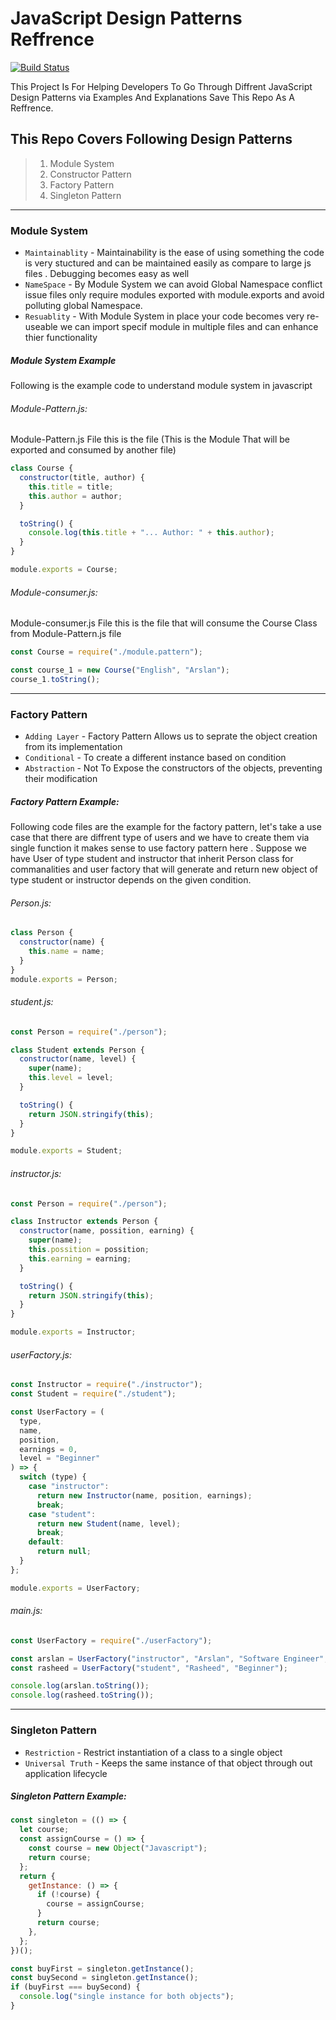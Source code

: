 <!--
Author: Arslan Ismail [AI] (arslanismail840@gmail.com)
Website : http://arslanismail.com/

-->

# JavaScript Design Patterns Reffrence

[![Build Status](https://travis-ci.org/joemccann/dillinger.svg?branch=master)](https://travis-ci.org/joemccann/dillinger)

This Project Is For Helping Developers To Go Through Diffrent JavaScript Design Patterns
via Examples And Explanations Save This Repo As A Reffrence.

## This Repo Covers Following Design Patterns

> 1. Module System
> 2. Constructor Pattern
> 3. Factory Pattern
> 4. Singleton Pattern

---

### Module System

- `Maintainablity` - Maintainability is the ease of using something the code is very stuctured and can be maintained easily as compare to large js files . Debugging becomes easy as well
- `NameSpace` - By Module System we can avoid Global Namespace conflict issue files only require modules exported with module.exports and avoid polluting global Namespace.
- `Resuablity` - With Module System in place your code becomes very re-useable we can import specif module in multiple files and can enhance thier functionality

##### Module System Example

Following is the example code to understand module system in javascript

###### Module-Pattern.js:

Module-Pattern.js File this is the file (This is the Module That will be exported and consumed by another file)

```javascript
class Course {
  constructor(title, author) {
    this.title = title;
    this.author = author;
  }

  toString() {
    console.log(this.title + "... Author: " + this.author);
  }
}

module.exports = Course;
```

###### Module-consumer.js:

Module-consumer.js File this is the file that will consume the Course Class from Module-Pattern.js file

```javascript
const Course = require("./module.pattern");

const course_1 = new Course("English", "Arslan");
course_1.toString();
```

---

### Factory Pattern

- `Adding Layer` - Factory Pattern Allows us to seprate the object creation from its implementation
- `Conditional` - To create a different instance based on condition
- `Abstraction` - Not To Expose the constructors of the objects, preventing their modification

##### Factory Pattern Example:

Following code files are the example for the factory pattern, let's take a use case that there are diffrent type of users and we have to create them via single function it makes sense to use factory pattern here .
Suppose we have User of type student and instructor that inherit Person class for commanalities and user factory that will generate and return new object of type student or instructor depends on the given condition.

###### Person.js:

```javascript
class Person {
  constructor(name) {
    this.name = name;
  }
}
module.exports = Person;
```

###### student.js:

```javascript
const Person = require("./person");

class Student extends Person {
  constructor(name, level) {
    super(name);
    this.level = level;
  }

  toString() {
    return JSON.stringify(this);
  }
}

module.exports = Student;
```

###### instructor.js:

```javascript
const Person = require("./person");

class Instructor extends Person {
  constructor(name, possition, earning) {
    super(name);
    this.possition = possition;
    this.earning = earning;
  }

  toString() {
    return JSON.stringify(this);
  }
}

module.exports = Instructor;
```

###### userFactory.js:

```javascript
const Instructor = require("./instructor");
const Student = require("./student");

const UserFactory = (
  type,
  name,
  position,
  earnings = 0,
  level = "Beginner"
) => {
  switch (type) {
    case "instructor":
      return new Instructor(name, position, earnings);
      break;
    case "student":
      return new Student(name, level);
      break;
    default:
      return null;
  }
};

module.exports = UserFactory;
```

###### main.js:

```javascript
const UserFactory = require("./userFactory");

const arslan = UserFactory("instructor", "Arslan", "Software Engineer", 1000);
const rasheed = UserFactory("student", "Rasheed", "Beginner");

console.log(arslan.toString());
console.log(rasheed.toString());
```

---

### Singleton Pattern

- `Restriction` - Restrict instantiation of a class to a single object
- `Universal Truth` - Keeps the same instance of that object through out application lifecycle

##### Singleton Pattern Example:

```javascript
const singleton = (() => {
  let course;
  const assignCourse = () => {
    const course = new Object("Javascript");
    return course;
  };
  return {
    getInstance: () => {
      if (!course) {
        course = assignCourse;
      }
      return course;
    },
  };
})();

const buyFirst = singleton.getInstance();
const buySecond = singleton.getInstance();
if (buyFirst === buySecond) {
  console.log("single instance for both objects");
}
```
